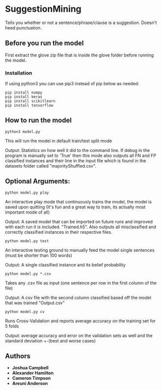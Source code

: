 # SuggestionMining

Tells you whether or not a sentence/phrase/clause is a suggestion. Doesn't heed punctuation.

## Before you run the model

First extract the glove zip file that is inside the glove folder before running the model.

### Installation

If using python3 you can use pip3 instead of pip below as needed:
```
pip install numpy
pip install keras
pip install scikitlearn
pip install tensorflow
```

## How to run the model

    python3 model.py
This will run the model in default train/test split mode

Output: Statistics on how well it did to the command line. If debug in the program is manually set to 'True' then this mode also outputs all FN and FP classified instances and their line in the input file which is found in the datasets folder called "majorityShuffled.csv".


## Optional Arguments:

    python model.py play
An interactive play mode that continuously trains the model, the model is saved upon quitting (It's fun and a great way to train, its actually most important mode of all)

Output: A saved model that can be imported on future runs and improved with each run it is included. "Trained.h5". Also outputs all misclassified and correctly classified instances in their respective files.




    python model.py test
An interactive testing ground to manually feed the model single sentences (must be shorter than 100 words)

Output: A single classified instance and its belief probability




    python model.py *.csv
Takes any .csv file as input (one sentence per row in the first column of the file)

Output: A csv file with the second column classified based off the model that was trained "Output.csv"




    python model.py cv
Runs Cross-Validation and reports average accuracy on the training set for 5 folds

Output: average accuracy and error on the validation sets as well and the standard deviation +-(best and worse cases)
    

## Authors

* **Joshua Campbell**
* **Alexander Hamilton**
* **Cameron Timpson**
* **Areuni Anderson**





